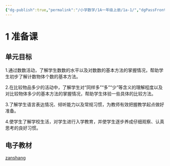 ```yaml
---
{"dg-publish":true,"permalink":"/小学数学/1A一年级上册/1a-1/","dgPassFrontmatter":true}
---
```


# 1 准备课

## 单元目标

1.通过数数活动，了解学生数数的水平以及对数数的基本方法的掌握情况，帮助学生初步了解计数物体个数的基本方法。

2.在比较物品多少的活动中，了解学生对“同样多”“多”“少”等含义的理解程度以及对比较物体多少的基本方法的掌握情况，帮助学生体验一些具体的比较方法。

3.了解学生语言表达情况、倾听能力以及常规习惯，为教师有效把握教学起点做好准备。

4.使学生了解学校生活，对学生进行入学教育，并使学生逐步养成仔细观察、认真思考的良好习惯。

## 电子教材

<Epep grade="xxsx1a" :pep="1221001101121" :pages="2" :paged="8" ></Epep>

[zanshang](../res/zanshang.md ':include')